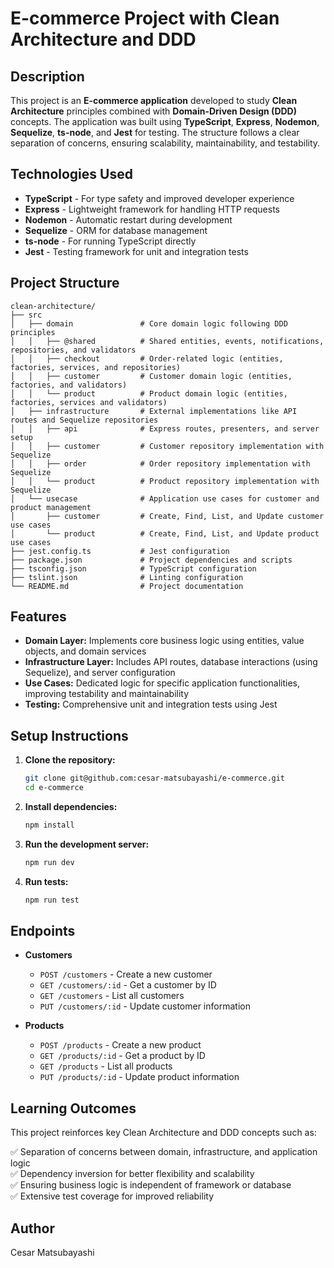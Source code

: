 # E-commerce Project with Clean Architecture and DDD

## Description

This project is an **E-commerce application** developed to study **Clean Architecture** principles combined with **Domain-Driven Design (DDD)** concepts. The application was built using **TypeScript**, **Express**, **Nodemon**, **Sequelize**, **ts-node**, and **Jest** for testing. The structure follows a clear separation of concerns, ensuring scalability, maintainability, and testability.

## Technologies Used

- **TypeScript** - For type safety and improved developer experience
- **Express** - Lightweight framework for handling HTTP requests
- **Nodemon** - Automatic restart during development
- **Sequelize** - ORM for database management
- **ts-node** - For running TypeScript directly
- **Jest** - Testing framework for unit and integration tests

## Project Structure

```
clean-architecture/
├── src
│   ├── domain               # Core domain logic following DDD principles
│   │   ├── @shared          # Shared entities, events, notifications, repositories, and validators
│   │   ├── checkout         # Order-related logic (entities, factories, services, and repositories)
│   │   ├── customer         # Customer domain logic (entities, factories, and validators)
│   │   └── product          # Product domain logic (entities, factories, services and validators)
│   ├── infrastructure       # External implementations like API routes and Sequelize repositories
│   │   ├── api              # Express routes, presenters, and server setup
│   │   ├── customer         # Customer repository implementation with Sequelize
│   │   ├── order            # Order repository implementation with Sequelize
│   │   └── product          # Product repository implementation with Sequelize
│   └── usecase              # Application use cases for customer and product management
│       ├── customer         # Create, Find, List, and Update customer use cases
│       └── product          # Create, Find, List, and Update product use cases
├── jest.config.ts           # Jest configuration
├── package.json             # Project dependencies and scripts
├── tsconfig.json            # TypeScript configuration
├── tslint.json              # Linting configuration
└── README.md                # Project documentation
```

## Features

- **Domain Layer:** Implements core business logic using entities, value objects, and domain services
- **Infrastructure Layer:** Includes API routes, database interactions (using Sequelize), and server configuration
- **Use Cases:** Dedicated logic for specific application functionalities, improving testability and maintainability
- **Testing:** Comprehensive unit and integration tests using Jest

## Setup Instructions

1. **Clone the repository:**
   ```bash
   git clone git@github.com:cesar-matsubayashi/e-commerce.git
   cd e-commerce
   ```
2. **Install dependencies:**
   ```bash
   npm install
   ```
3. **Run the development server:**
   ```bash
   npm run dev
   ```
4. **Run tests:**
   ```bash
   npm run test
   ```

## Endpoints

- **Customers**

  - `POST /customers` - Create a new customer
  - `GET /customers/:id` - Get a customer by ID
  - `GET /customers` - List all customers
  - `PUT /customers/:id` - Update customer information

- **Products**
  - `POST /products` - Create a new product
  - `GET /products/:id` - Get a product by ID
  - `GET /products` - List all products
  - `PUT /products/:id` - Update product information

## Learning Outcomes

This project reinforces key Clean Architecture and DDD concepts such as:

✅ Separation of concerns between domain, infrastructure, and application logic  
✅ Dependency inversion for better flexibility and scalability  
✅ Ensuring business logic is independent of framework or database  
✅ Extensive test coverage for improved reliability

## Author

Cesar Matsubayashi
